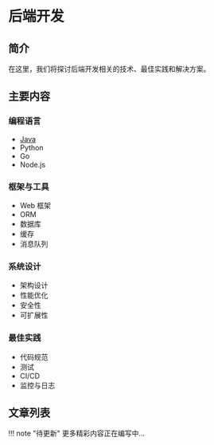 # 后端开发

## 简介

在这里，我们将探讨后端开发相关的技术、最佳实践和解决方案。

## 主要内容

### 编程语言
- [Java](java/index.md)
- Python
- Go
- Node.js

### 框架与工具
- Web 框架
- ORM
- 数据库
- 缓存
- 消息队列

### 系统设计
- 架构设计
- 性能优化
- 安全性
- 可扩展性

### 最佳实践
- 代码规范
- 测试
- CI/CD
- 监控与日志

## 文章列表

!!! note "待更新"
    更多精彩内容正在编写中... 